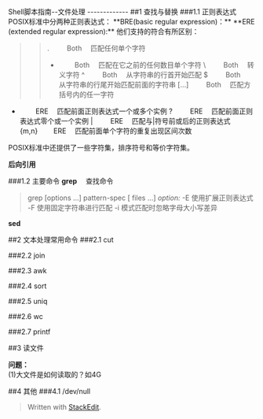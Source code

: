 <meta http-equiv="content-type" content="text/html; charset=UTF-8">
Shell脚本指南--文件处理
-------------
##1 查找与替换
###1.1 正则表达式
POSIX标准中分两种正则表达式：
**BRE(basic regular expression)：**
**ERE (extended regular expression):**
他们支持的符合有所区别：

>>  .  &emsp;&emsp; Both  &emsp;匹配任何单个字符
>>  *  &emsp;&emsp; Both  &emsp;匹配在它之前的任何数目单个字符
>>   \  &emsp;&emsp; Both  &emsp;转义字符
   ^  &emsp;&emsp; Both  &emsp;从字符串的行首开始匹配
   $  &emsp;&emsp; Both  &emsp;从字符串的行尾开始匹配前面的字符串
   [...]  &emsp;&emsp; Both  &emsp;匹配方括号内的任一字符
   +  &emsp;&emsp; ERE  &emsp;匹配前面正则表达式一个或多个实例
   ?  &emsp;&emsp; ERE  &emsp;匹配前面正则表达式零个或一个实例
   |  &emsp;&emsp; ERE  &emsp;匹配与|符号前或后的正则表达式
   {m,n}&emsp;&emsp; ERE  &emsp;匹配前面单个字符的重复出现区间次数
    
POSIX标准中还提供了一些字符集，排序符号和等价字符集。

**后向引用**

###1.2 主要命令 
 **grep**  &emsp;查找命令
>   grep [options ...] pattern-spec [ files ...]
>    *option:*
>    -E  使用扩展正则表达式
>    -F  使用固定字符串进行匹配
>    -i  模式匹配时忽略字母大小写差异

**sed** 
>


##2 文本处理常用命令
###2.1 cut

###2.2 join

###2.3 awk

###2.4 sort

###2.5 uniq

###2.6 wc

###2.7 printf


##3 读文件

**问题：** <br>
(1)大文件是如何读取的？如4G  


##4 其他
###4.1 /dev/null



> Written with [StackEdit](https://stackedit.io/).